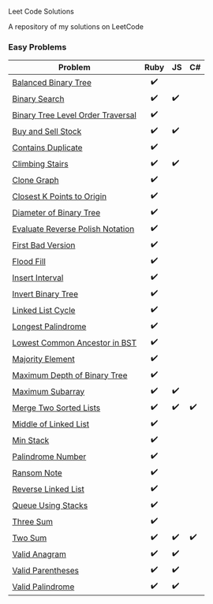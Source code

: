 Leet Code Solutions

A repository of my solutions on LeetCode

### Easy Problems
| Problem | Ruby  | JS | C# |
| ------- | :---: | -- | -- |
| [Balanced Binary Tree](https://leetcode.com/problems/balanced-binary-tree)  | :heavy_check_mark: | | 
| [Binary Search](https://leetcode.com/problems/binary-search)  | :heavy_check_mark: | :heavy_check_mark: | 
| [Binary Tree Level Order Traversal](https://leetcode.com/problems/binary-tree-level-order-traversal) | :heavy_check_mark: | |
| [Buy and Sell Stock](https://leetcode.com/problems/best-time-to-buy-and-sell-stock)  | :heavy_check_mark: | :heavy_check_mark: | 
| [Contains Duplicate](https://leetcode.com/problems/contains-duplicate) | :heavy_check_mark: |  |
| [Climbing Stairs](https://leetcode.com/problems/climbing-stairs) | :heavy_check_mark: | :heavy_check_mark: | 
| [Clone Graph](https://leetcode.com/problems/clone-graph/) | :heavy_check_mark: | |
| [Closest K Points to Origin](https://leetcode.com/problems/k-closest-points-to-origin) | :heavy_check_mark: | |
| [Diameter of Binary Tree](https://leetcode.com/problems/diameter-of-binary-tree) | :heavy_check_mark: | |
| [Evaluate Reverse Polish Notation](https://leetcode.com/problems/evaluate-reverse-polish-notation) | :heavy_check_mark: | |
| [First Bad Version](https://leetcode.com/problems/first-bad-version/) | :heavy_check_mark: |  |
| [Flood Fill](https://leetcode.com/problems/flood-fill)  | :heavy_check_mark: |  | 
| [Insert Interval](https://leetcode.com/problems/insert-interval/) | :heavy_check_mark: | |
| [Invert Binary Tree](https://leetcode.com/problems/invert-binary-tree)  | :heavy_check_mark: |  | 
| [Linked List Cycle](https://leetcode.com/problems/linked-list-cycle)  | :heavy_check_mark: |  | 
| [Longest Palindrome](https://leetcode.com/problems/longest-palindrome) | :heavy_check_mark: | |
| [Lowest Common Ancestor in BST](https://leetcode.com/problems/lowest-common-ancestor-of-a-binary-search-tree)  | :heavy_check_mark: |  | 
| [Majority Element](https://leetcode.com/problems/majority-element) | :heavy_check_mark: |  |
| [Maximum Depth of Binary Tree](https://leetcode.com/problems/maximum-depth-of-binary-tree) | :heavy_check_mark: | |
| [Maximum Subarray](https://leetcode.com/problems/maximum-subarray)  | :heavy_check_mark: | :heavy_check_mark: | 
| [Merge Two Sorted Lists](https://leetcode.com/problems/merge-two-sorted-lists)  | :heavy_check_mark: | :heavy_check_mark: | :heavy_check_mark:
| [Middle of Linked List](https://leetcode.com/problems/middle-of-the-linked-list) | :heavy_check_mark: | |
| [Min Stack](https://leetcode.com/problems/min-stack) | :heavy_check_mark: | |
| [Palindrome Number](https://leetcode.com/problems/palindrom-number)  | :heavy_check_mark: |  |
| [Ransom Note](https://leetcode.com/problems/ransom-note) | :heavy_check_mark: |  |
| [Reverse Linked List](https://leetcode.com/problems/reverse-linked-list) | :heavy_check_mark: |  |
| [Queue Using Stacks](https://leetcode.com/problems/implement-queue-using-stacks) | :heavy_check_mark: |  |
| [Three Sum](https://leetcode.com/problems/3sum/) | :heavy_check_mark: | |
| [Two Sum](https://leetcode.com/problems/two-sum)  | :heavy_check_mark: | :heavy_check_mark: | :heavy_check_mark:
| [Valid Anagram](https://leetcode.com/problems/valid-anagram)  | :heavy_check_mark: | :heavy_check_mark: | 
| [Valid Parentheses](https://leetcode.com/problems/valid-parentheses)  | :heavy_check_mark: | :heavy_check_mark: | 
| [Valid Palindrome](https://leetcode.com/problems/valid-palindrome)  | :heavy_check_mark: | :heavy_check_mark: | 
